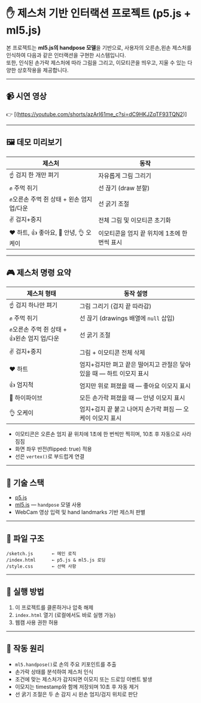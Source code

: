 # ✋ 제스처 기반 인터랙션 프로젝트 (p5.js + ml5.js)

본 프로젝트는 **ml5.js의 handpose 모델**을 기반으로, 사용자의 오른손,왼손 제스처를 인식하여 다음과 같은 인터랙션을 구현한 시스템입니다.  
또한, 인식된 손가락 제스처에 따라 그림을 그리고, 이모티콘을 띄우고, 지울 수 있는 다양한 상호작용을 제공합니다.

---

## 📹 시연 영상
👉 [(https://youtube.com/shorts/azArI61me_c?si=dC9HKJZqTF93TQN2)]

---

## 🖼️ 데모 미리보기

| 제스처 | 동작 |
|--------|------|
| ☝️ 검지 한 개만 펴기 | 자유롭게 그림 그리기 |
| ✊ 주먹 쥐기 | 선 끊기 (draw 분할) |
| ✊오른손 주먹 쥔 상태 + 왼손 엄지 업/다운 | 선 굵기 조절
| ✌️ 검지+중지 | 전체 그림 및 이모티콘 초기화 |
| ❤️ 하트, 👍 좋아요, 👋 안녕, 👌 오케이 | 이모티콘을 엄지 끝 위치에 1초에 한 번씩 표시 |

---

## 🎮 제스처 명령 요약

| 제스처 형태 | 동작 설명 |
|-------------|-----------|
| ☝️ 검지 하나만 펴기 | 그림 그리기 (검지 끝 따라감) |
| ✊ 주먹 쥐기 | 선 끊기 (drawings 배열에 `null` 삽입) |
| ✊오른손 주먹 쥔 상태 + 👍왼손 엄지 업/다운 | 선 굵기 조절
| ✌️ 검지+중지 | 그림 + 이모티콘 전체 삭제 |
| ❤️ 하트 | 엄지+검지만 펴고 끝은 떨어지고 관절은 닿아있을 때 — 하트 이모지 표시 |
| 👍 엄지척 | 엄지만 위로 펴졌을 때 — 좋아요 이모지 표시 |
| 👋 하이파이브 | 모든 손가락 펴졌을 때 — 안녕 이모지 표시 |
| 👌 오케이 | 엄지+검지 끝 붙고 나머지 손가락 펴짐 — 오케이 이모지 표시 |

- 이모티콘은 오른손 엄지 끝 위치에 1초에 한 번씩만 찍히며, 10초 후 자동으로 사라짐짐
- 화면 좌우 반전(flipped: true) 적용
- 선은 `vertex()`로 부드럽게 연결

---

## 🧠 기술 스택
- [p5.js](https://p5js.org/)  
- [ml5.js](https://ml5js.org/) — `handpose` 모델 사용
- WebCam 영상 입력 및 hand landmarks 기반 제스처 판별

---

## 📂 파일 구조

```
/sketch.js       ← 메인 로직
/index.html      ← p5.js & ml5.js 로딩
/style.css       ← 선택 사항
```

---

## 🧪 실행 방법

1. 이 프로젝트를 클론하거나 압축 해제
2. `index.html` 열기 (로컬에서도 바로 실행 가능)
3. 웹캠 사용 권한 허용

---
## 🧠 작동 원리

- `ml5.handpose()`로 손의 주요 키포인트를 추출
- 손가락 상태를 분석하여 제스처 인식
- 조건에 맞는 제스처가 감지되면 이모지 또는 드로잉 이벤트 발생
- 이모지는 timestamp와 함께 저장되며 10초 후 자동 제거
- 선 굵기 조절은 두 손 감지 시 왼손 엄지/검지 위치로 판단


